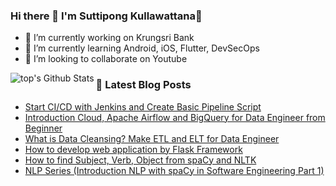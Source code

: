 ### Hi there 👋 I'm Suttipong Kullawattana👋

- 🔭 I’m currently working on Krungsri Bank
- 🌱 I’m currently learning Android, iOS, Flutter, DevSecOps
- 👯 I’m looking to collaborate on Youtube

<img align="left" alt="top's Github Stats" src="https://github-readme-stats.vercel.app/api?username=kullawattana&show_icons=true&hide_border=true" />

### 📕 Latest Blog Posts
- [Start CI/CD with Jenkins and Create Basic Pipeline Script](https://suttipong-kull.medium.com/start-ci-cd-with-jenkins-and-create-basic-pipeline-script-95228c6a3813)
- [Introduction Cloud, Apache Airflow and BigQuery for Data Engineer from Beginner](https://suttipong-kull.medium.com/introduction-cloud-apache-airflow-and-bigquery-for-data-engineer-from-beginner-8bbcdf31c4a7)
- [What is Data Cleansing? Make ETL and ELT for Data Engineer](https://suttipong-kull.medium.com/what-is-data-cleansing-make-etl-and-elt-for-data-engineer-d4db9dfc3169)
- [How to develop web application by Flask Framework](https://suttipong-kull.medium.com/how-to-develop-web-application-by-flask-framework-f5505ca921b0)
- [How to find Subject, Verb, Object from spaCy and NLTK](https://suttipong-kull.medium.com/how-to-find-subject-verb-object-from-spacy-and-nltk-dd5ede37823a)
- [NLP Series (Introduction NLP with spaCy in Software Engineering Part 1)](https://suttipong-kull.medium.com/introduction-nlp-in-software-engineering-88ff3cd5ca86)

